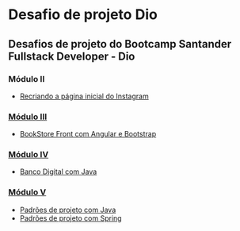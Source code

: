 # Desafio de projeto Dio

## Desafios de projeto do Bootcamp Santander Fullstack Developer - Dio

### Módulo II

<ul>
  <li><a href="https://helciocandido.github.io/dio-desafios-projetos/pagina-inicial-instagram/index.html">Recriando a página inicial do Instagram</li>
</ul>

### Módulo III

<ul>
<li><a href="https://github.com/helciocandido/dio-desafios-projetos/tree/main/bookstore-front">BookStore Front com Angular e Bootstrap</li>
</ul>

### Módulo IV

<ul>
<li><a href="https://github.com/helciocandido/dio-desafios-projetos/tree/main/BancoDigitalDio">Banco Digital com Java</li>
</ul>

### Módulo V

<ul>
  <li>
    <a href="https://github.com/helciocandido/dio-desafios-projetos/tree/main/lab-padroes-projeto-java">Padrões de projeto com Java</a>
  </li>
  <li>
    <a href="https://github.com/helciocandido/dio-desafios-projetos/tree/main/lab-padroes-projeto-spring">Padrões de projeto com Spring</a>
  </li>
</ul>
